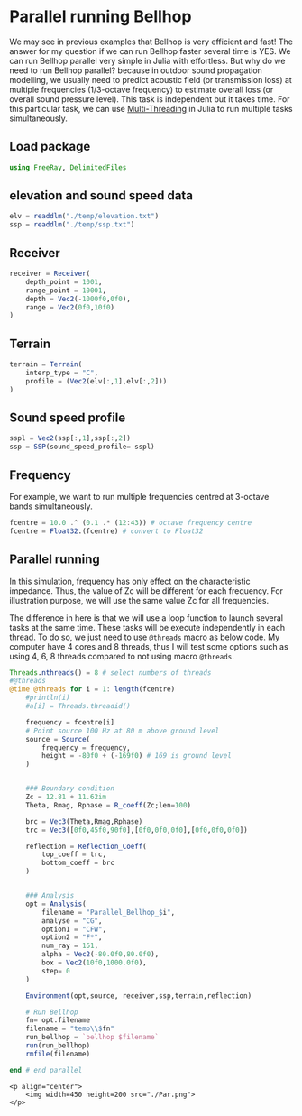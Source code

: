 # Parallel running Bellhop

We may see in previous examples that Bellhop is very efficient and fast! The answer for my question if we can run Bellhop faster several time is YES. We can run Bellhop parallel very simple in Julia with effortless. But why do we need to run Bellhop parallel? because in outdoor sound propagation modelling, we usually need to predict acoustic field (or transmission loss) at multiple frequencies (1/3-octave frequency) to estimate overall loss (or overall sound pressure level). This task is independent but it takes time. For this particular task, we can use [Multi-Threading](https://docs.julialang.org/en/v1/base/multi-threading/) in Julia to run multiple tasks simultaneously.

## Load package

```julia
using FreeRay, DelimitedFiles
```

## elevation and sound speed data
```julia
elv = readdlm("./temp/elevation.txt")
ssp = readdlm("./temp/ssp.txt")
```

## Receiver

```julia
receiver = Receiver(
    depth_point = 1001,
    range_point = 10001,
    depth = Vec2(-1000f0,0f0),
    range = Vec2(0f0,10f0)
)
```

## Terrain

```julia
terrain = Terrain(
    interp_type = "C",
    profile = (Vec2(elv[:,1],elv[:,2]))
)
```

## Sound speed profile

```julia
sspl = Vec2(ssp[:,1],ssp[:,2])
ssp = SSP(sound_speed_profile= sspl)
```

## Frequency

For example, we want to run multiple frequencies centred at 3-octave bands simultaneously.

```julia
fcentre = 10.0 .^ (0.1 .* (12:43)) # octave frequency centre
fcentre = Float32.(fcentre) # convert to Float32
```

## Parallel running

In this simulation, frequency has only effect on the characteristic impedance. Thus, the value of Zc will be different for each frequency. For illustration purpose, we will use the same value Zc for all frequencies.

The difference in here is that we will use a loop function to launch several tasks at the same time. These tasks will be execute independently in each thread. To do so, we just need to use `@threads` macro as below code. My computer have 4 cores and 8 threads, thus I will test some options such as using 4, 6, 8 threads compared to not using macro `@threads`.

```julia
Threads.nthreads() = 8 # select numbers of threads
#@threads
@time @threads for i = 1: length(fcentre)
    #println(i)
    #a[i] = Threads.threadid()

    frequency = fcentre[i]
    # Point source 100 Hz at 80 m above ground level
    source = Source(
        frequency = frequency,
        height = -80f0 + (-169f0) # 169 is ground level
    )


    ### Boundary condition
    Zc = 12.81 + 11.62im
    Theta, Rmag, Rphase = R_coeff(Zc;len=100)

    brc = Vec3(Theta,Rmag,Rphase)
    trc = Vec3([0f0,45f0,90f0],[0f0,0f0,0f0],[0f0,0f0,0f0])

    reflection = Reflection_Coeff(
        top_coeff = trc,
        bottom_coeff = brc
    )


    ### Analysis
    opt = Analysis(
        filename = "Parallel_Bellhop_$i",
        analyse = "CG",
        option1 = "CFW",
        option2 = "F*",
        num_ray = 161,
        alpha = Vec2(-80.0f0,80.0f0),
        box = Vec2(10f0,1000.0f0),
        step= 0
    )

    Environment(opt,source, receiver,ssp,terrain,reflection)

    # Run Bellhop
    fn= opt.filename
    filename = "temp\\$fn"
    run_bellhop = `bellhop $filename`
    run(run_bellhop)
    rmfile(filename)

end # end parallel
```

```@raw html
<p align="center">
    <img width=450 height=200 src="./Par.png">
</p>
```
